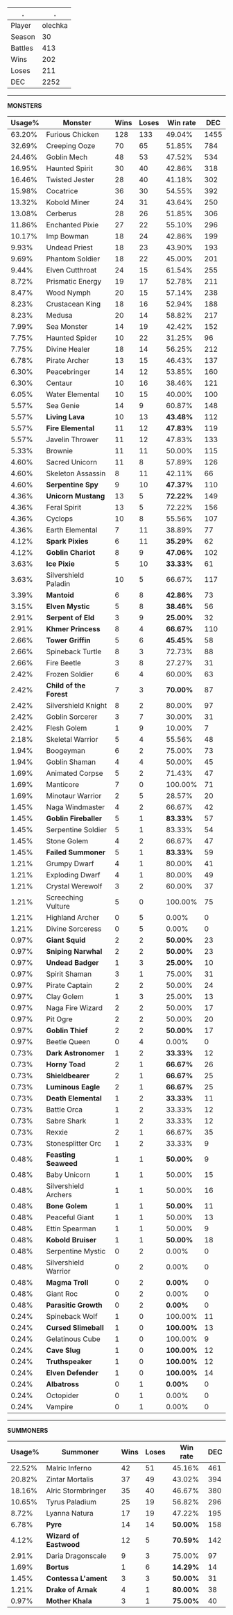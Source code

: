 .|.
|-|-
Player|olechka
Season|30
Battles|413
Wins|202
Loses|211
DEC|2252

---
**MONSTERS**

Usage%|Monster|Wins|Loses|Win rate|DEC|
-|-|-|-|-|-|
63.20%|Furious Chicken|128|133|49.04%|1455|
32.69%|Creeping Ooze|70|65|51.85%|784|
24.46%|Goblin Mech|48|53|47.52%|534|
16.95%|Haunted Spirit|30|40|42.86%|318|
16.46%|Twisted Jester|28|40|41.18%|302|
15.98%|Cocatrice|36|30|54.55%|392|
13.32%|Kobold Miner|24|31|43.64%|250|
13.08%|Cerberus|28|26|51.85%|306|
11.86%|Enchanted Pixie|27|22|55.10%|296|
10.17%|Imp Bowman|18|24|42.86%|199|
9.93%|Undead Priest|18|23|43.90%|193|
9.69%|Phantom Soldier|18|22|45.00%|201|
9.44%|Elven Cutthroat|24|15|61.54%|255|
8.72%|Prismatic Energy|19|17|52.78%|211|
8.47%|Wood Nymph|20|15|57.14%|238|
8.23%|Crustacean King|18|16|52.94%|188|
8.23%|Medusa|20|14|58.82%|217|
7.99%|Sea Monster|14|19|42.42%|152|
7.75%|Haunted Spider|10|22|31.25%|96|
7.75%|Divine Healer|18|14|56.25%|212|
6.78%|Pirate Archer|13|15|46.43%|137|
6.30%|Peacebringer|14|12|53.85%|160|
6.30%|Centaur|10|16|38.46%|121|
6.05%|Water Elemental|10|15|40.00%|100|
5.57%|Sea Genie|14|9|60.87%|148|
5.57%|**Living Lava**|10|13|**43.48%**|112|
5.57%|**Fire Elemental**|11|12|**47.83%**|119|
5.57%|Javelin Thrower|11|12|47.83%|133|
5.33%|Brownie|11|11|50.00%|115|
4.60%|Sacred Unicorn|11|8|57.89%|126|
4.60%|Skeleton Assassin|8|11|42.11%|66|
4.60%|**Serpentine Spy**|9|10|**47.37%**|110|
4.36%|**Unicorn Mustang**|13|5|**72.22%**|149|
4.36%|Feral Spirit|13|5|72.22%|156|
4.36%|Cyclops|10|8|55.56%|107|
4.36%|Earth Elemental|7|11|38.89%|77|
4.12%|**Spark Pixies**|6|11|**35.29%**|62|
4.12%|**Goblin Chariot**|8|9|**47.06%**|102|
3.63%|**Ice Pixie**|5|10|**33.33%**|61|
3.63%|Silvershield Paladin|10|5|66.67%|117|
3.39%|**Mantoid**|6|8|**42.86%**|73|
3.15%|**Elven Mystic**|5|8|**38.46%**|56|
2.91%|**Serpent of Eld**|3|9|**25.00%**|32|
2.91%|**Khmer Princess**|8|4|**66.67%**|110|
2.66%|**Tower Griffin**|5|6|**45.45%**|58|
2.66%|Spineback Turtle|8|3|72.73%|88|
2.66%|Fire Beetle|3|8|27.27%|31|
2.42%|Frozen Soldier|6|4|60.00%|63|
2.42%|**Child of the Forest**|7|3|**70.00%**|87|
2.42%|Silvershield Knight|8|2|80.00%|97|
2.42%|Goblin Sorcerer|3|7|30.00%|31|
2.42%|Flesh Golem|1|9|10.00%|7|
2.18%|Skeletal Warrior|5|4|55.56%|48|
1.94%|Boogeyman|6|2|75.00%|73|
1.94%|Goblin Shaman|4|4|50.00%|45|
1.69%|Animated Corpse|5|2|71.43%|47|
1.69%|Manticore|7|0|100.00%|71|
1.69%|Minotaur Warrior|2|5|28.57%|20|
1.45%|Naga Windmaster|4|2|66.67%|42|
1.45%|**Goblin Fireballer**|5|1|**83.33%**|57|
1.45%|Serpentine Soldier|5|1|83.33%|54|
1.45%|Stone Golem|4|2|66.67%|47|
1.45%|**Failed Summoner**|5|1|**83.33%**|59|
1.21%|Grumpy Dwarf|4|1|80.00%|41|
1.21%|Exploding Dwarf|4|1|80.00%|49|
1.21%|Crystal Werewolf|3|2|60.00%|37|
1.21%|Screeching Vulture|5|0|100.00%|75|
1.21%|Highland Archer|0|5|0.00%|0|
1.21%|Divine Sorceress|0|5|0.00%|0|
0.97%|**Giant Squid**|2|2|**50.00%**|23|
0.97%|**Sniping Narwhal**|2|2|**50.00%**|23|
0.97%|**Undead Badger**|1|3|**25.00%**|10|
0.97%|Spirit Shaman|3|1|75.00%|31|
0.97%|Pirate Captain|2|2|50.00%|24|
0.97%|Clay Golem|1|3|25.00%|13|
0.97%|Naga Fire Wizard|2|2|50.00%|17|
0.97%|Pit Ogre|2|2|50.00%|20|
0.97%|**Goblin Thief**|2|2|**50.00%**|17|
0.97%|Beetle Queen|0|4|0.00%|0|
0.73%|**Dark Astronomer**|1|2|**33.33%**|12|
0.73%|**Horny Toad**|2|1|**66.67%**|26|
0.73%|**Shieldbearer**|2|1|**66.67%**|25|
0.73%|**Luminous Eagle**|2|1|**66.67%**|25|
0.73%|**Death Elemental**|1|2|**33.33%**|11|
0.73%|Battle Orca|1|2|33.33%|12|
0.73%|Sabre Shark|1|2|33.33%|12|
0.73%|Rexxie|2|1|66.67%|35|
0.73%|Stonesplitter Orc|1|2|33.33%|9|
0.48%|**Feasting Seaweed**|1|1|**50.00%**|9|
0.48%|Baby Unicorn|1|1|50.00%|15|
0.48%|Silvershield Archers|1|1|50.00%|16|
0.48%|**Bone Golem**|1|1|**50.00%**|11|
0.48%|Peaceful Giant|1|1|50.00%|13|
0.48%|Ettin Spearman|1|1|50.00%|9|
0.48%|**Kobold Bruiser**|1|1|**50.00%**|18|
0.48%|Serpentine Mystic|0|2|0.00%|0|
0.48%|Silvershield Warrior|0|2|0.00%|0|
0.48%|**Magma Troll**|0|2|**0.00%**|0|
0.48%|Giant Roc|0|2|0.00%|0|
0.48%|**Parasitic Growth**|0|2|**0.00%**|0|
0.24%|Spineback Wolf|1|0|100.00%|11|
0.24%|**Cursed Slimeball**|1|0|**100.00%**|13|
0.24%|Gelatinous Cube|1|0|100.00%|9|
0.24%|**Cave Slug**|1|0|**100.00%**|12|
0.24%|**Truthspeaker**|1|0|**100.00%**|12|
0.24%|**Elven Defender**|1|0|**100.00%**|14|
0.24%|**Albatross**|0|1|**0.00%**|0|
0.24%|Octopider|0|1|0.00%|0|
0.24%|Vampire|0|1|0.00%|0|

---
**SUMMONERS**

Usage%|Summoner|Wins|Loses|Win rate|DEC|
-|-|-|-|-|-|
22.52%|Malric Inferno|42|51|45.16%|461|
20.82%|Zintar Mortalis|37|49|43.02%|394|
18.16%|Alric Stormbringer|35|40|46.67%|380|
10.65%|Tyrus Paladium|25|19|56.82%|296|
8.72%|Lyanna Natura|17|19|47.22%|195|
6.78%|**Pyre**|14|14|**50.00%**|158|
4.12%|**Wizard of Eastwood**|12|5|**70.59%**|142|
2.91%|Daria Dragonscale|9|3|75.00%|97|
1.69%|**Bortus**|1|6|**14.29%**|14|
1.45%|**Contessa L'ament**|3|3|**50.00%**|31|
1.21%|**Drake of Arnak**|4|1|**80.00%**|38|
0.97%|**Mother Khala**|3|1|**75.00%**|40|
